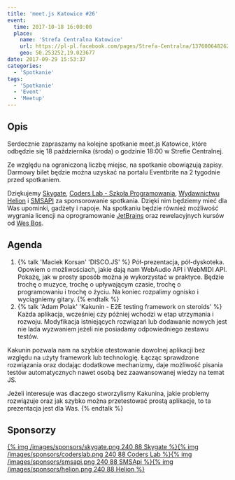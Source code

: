```yaml
---
title: 'meet.js Katowice #26'
event:
  time: 2017-10-18 16:00:00
  place:
    name: 'Strefa Centralna Katowice'
    url: https://pl-pl.facebook.com/pages/Strefa-Centralna/1376006482624106
    geo: 50.253252,19.023677
date: 2017-09-29 15:53:37
categories:
  - 'Spotkanie'
tags:
  - 'Spotkanie'
  - 'Event'
  - 'Meetup'
---
```

## Opis

Serdecznie zapraszamy na kolejne spotkanie meet.js Katowice, które odbędzie się 18 października (środa) o godzinie 18:00 w Strefie Centralnej.

Ze względu na ograniczoną liczbę miejsc, na spotkanie obowiązują zapisy. Darmowy bilet będzie można uzyskać na portalu Eventbrite na 2 tygodnie przed spotkaniem.

Dziękujemy [Skygate][skygate], [Coders Lab - Szkoła Programowania][coderslab], [Wydawnictwu Helion][helion] i [SMSAPI][smsapi] za sponsorowanie spotkania. Dzięki nim będziemy mieć dla Was upominki, gadżety i napoje. Na spotkaniu będzie również możliwość wygrania licencji na oprogramowanie [JetBrains][jetbrains] oraz rewelacyjnych kursów od [Wes Bos][wesbos].

## Agenda

1. {% talk 'Maciek Korsan' 'DISCO.JS' %}
Pół-prezentacja, pół-dyskoteka. Opowiem o możliwościach, jakie dają nam WebAudio API i WebMIDI API. Pokażę, jak w prosty sposób można je wykorzystać w praktyce. Będzie trochę o muzyce, trochę o upływającym czasie, trochę o programowaniu i trochę o życiu. Na koniec rozpalimy ognisko i wyciągniemy gitary.
{% endtalk %}
2. {% talk 'Adam Polak' 'Kakunin - E2E testing framework on steroids' %}
Każda aplikacja, wcześniej czy później wchodzi w etap utrzymania i rozwoju. Modyfikacja istniejących rozwiązań lub dodawanie nowych jest nie lada wyzwaniem 
jeżeli nie posiadamy odpowiedniego zestawu testów. 

Kakunin pozwala nam na szybkie otestowanie dowolnej aplikacji bez względu na użyty framework lub technologię. Łącząc sprawdzone rozwiązania oraz dodając
dodatkowe mechanizmy, daje możliwość pisania testów automatycznych nawet osobą bez zaawansowanej wiedzy na temat JS.

Jeżeli interesuje was dlaczego stworzylismy Kakunina, jakie problemy rozwiązuje oraz jak szybko można przetestować prostą aplikacje, to ta prezentacja jest dla Was.
{% endtalk %}

## Sponsorzy

[{% img /images/sponsors/skygate.png 240 88 Skygate %}][skygate][{% img /images/sponsors/coderslab.png 240 88 Coders Lab %}][coderslab][{% img /images/sponsors/smsapi.png 240 88 SMSApi %}][smsapi][{% img /images/sponsors/helion.png 240 88 Helion %}][helion]

[skygate]: https://skygate.pl
[coderslab]: http://www.coderslab.pl
[smsapi]: https://www.smsapi.com
[helion]: http://helion.pl/
[jetbrains]: https://www.jetbrains.com
[wesbos]: http://wesbos.com
